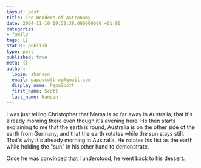 ```yaml
---
layout: post
title: The Wonders of Astronomy
date: 2004-11-10 19:52:38.000000000 +01:00
categories:
- family
tags: []
status: publish
type: post
published: true
meta: {}
author:
  login: shanson
  email: papascott-wp@gmail.com
  display_name: PapaScott
  first_name: Scott
  last_name: Hanson
---
```

<p>I was just telling Christopher that Mama is so far away in Australia, that it's already morning there even though it's evening here. He then starts explaining to me that the earth is round, Australia is on the other side of the earth from Germany, and that the earth rotates while the sun stays still. That's why it's already morning in Australia. He rotates his fist as the earth while holding the "sun" in his other hand to demonstrate.</p>
<p>Once he was convinced that I understood, he went back to his dessert.</p>
